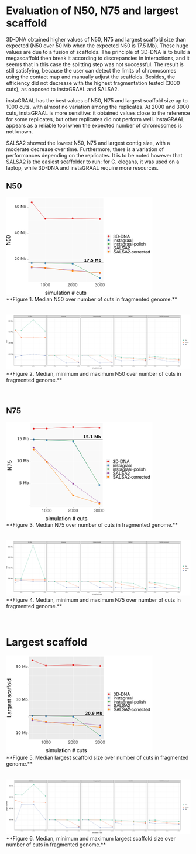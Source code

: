 
# Evaluation of N50, N75 and largest scaffold

3D-DNA obtained higher values of N50, N75 and largest scaffold size than expected (N50 over 50 Mb when the expected N50 is 17.5 Mb). These huge values are due to a fusion of scaffolds. The principle of 3D-DNA is to build a megascaffold then break it according to discrepancies in interactions, and it seems that in this case the splitting step was not successful. The result is still satisfying, because the user can detect the limits of chromosomes using the contact map and manually adjust the scaffolds. Besides, the efficiency did not decrease with the highest fragmentation tested (3000 cuts), as opposed to instaGRAAL and SALSA2.

instaGRAAL has the best values of N50, N75 and largest scaffold size up to 1000 cuts, with almost no variation among the replicates. At 2000 and 3000 cuts, instaGRAAL is more sensitive: it obtained values close to the reference for some replicates, but other replicates did not perform well. instaGRAAL appears as a reliable tool when the expected number of chromosomes is not known.

SALSA2 showed the lowest N50, N75 and largest contig size, with a moderate decrease over time. Furthermore, there is a variation of performances depending on the replicates. It is to be noted however that SALSA2 is the easiest scaffolder to run: for C. elegans, it was used on a laptop, while 3D-DNA and instaGRAAL require more resources.

## N50 

<img src="celegans_N50_median.svg.png" width="400"> 
<br/>
**Figure 1. Median N50 over number of cuts in fragmented genome.**<br/>
<br/>
<br/>

<img src="all_N50.png">
<br/>
**Figure 2. Median, minimum and maximum N50 over number of cuts in fragmented genome.**<br/>
<br/>
<br/>

## N75

<img src="celegans_N75_median.svg.png" width="400">
<br/>
**Figure 3. Median N75 over number of cuts in fragmented genome.**<br/>
<br/>
<br/>

<img src="all_N75.png">
<br/>
**Figure 4. Median, minimum and maximum N75 over number of cuts in fragmented genome.**<br/>
<br/>
<br/>

# Largest scaffold

<img src="celegans_Largest_median.svg.png" width="400">
<br/>
**Figure 5. Median largest scaffold size over number of cuts in fragmented genome.**<br/>
<br/>
<br/>

<img src="all_Largest.png">
<br/>
**Figure 6. Median, minimum and maximum largest scaffold size over number of cuts in fragmented genome.**<br/>
<br/>
<br/>

